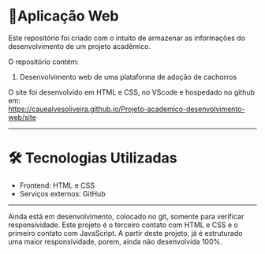 # 📁Aplicação Web

Este repositório foi criado com o intuito de armazenar as informações do desenvolvimento de um projeto acadêmico.

O repositório contém:

1. Desenvolvimento web de uma plataforma de adoção de cachorros

O site foi desenvolvido em HTML e CSS, no VScode e hospedado no github em:                                                                          
https://cauealvesoliveira.github.io/Projeto-academico-desenvolvimento-web/site

---

# 🛠️ Tecnologias Utilizadas
 * Frontend: HTML e CSS
 * Serviços externos: GitHub

---
Ainda está em desenvolvimento, colocado no git, somente para verificar responsividade. Este projeto é o terceiro contato com HTML e CSS e o primeiro contato com JavaScript. A partir deste projeto, já é estruturado uma maior responsividade, porem, ainda não desenvolvida 100%. 


